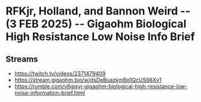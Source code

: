 # RFKjr, Holland, and Bannon Weird -- (3 FEB 2025) -- Gigaohm Biological High Resistance Low Noise Info Brief

## Streams
- https://twitch.tv/videos/2371479409
- https://stream.gigaohm.bio/w/dsDeBuazkmBo1QcUS66Xv1
- https://rumble.com/v6gixyj-gigaohm-biological-high-resistance-low-noise-information-brief.html

